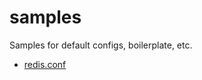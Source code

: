 # samples
Samples for default configs, boilerplate, etc.

- [redis.conf](https://raw.githubusercontent.com/redis/redis/7.0/redis.conf) 
